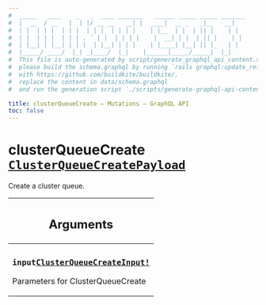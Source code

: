 ```yaml
---
#  _____   ____    _   _  ____ _______   ______ _____ _____ _______
#  |  __  / __   |  | |/ __ __   __| |  ____|  __ _   _|__   __|
#  | |  | | |  | | |  | | |  | | | |    | |__  | |  | || |    | |
#  | |  | | |  | | | . ` | |  | | | |    |  __| | |  | || |    | |
#  | |__| | |__| | | |  | |__| | | |    | |____| |__| || |_   | |
#  |_____/ ____/  |_| _|____/  |_|    |______|_____/_____|  |_|
#  This file is auto-generated by script/generate_graphql_api_content.sh,
#  please build the schema.graphql by running `rails graphql:update_reference_schema`
#  with https://github.com/buildkite/buildkite/,
#  replace the content in data/schema.graphql
#  and run the generation script `./scripts/generate-graphql-api-content.sh`.

title: clusterQueueCreate – Mutations – GraphQL API
toc: false
---
```

<!-- vale off -->
<h1 class="has-pills">
  clusterQueueCreate
  <span data-algolia-exclude><a href="/docs/apis/graphql/schemas/object/clusterqueuecreatepayload" class="pill pill--object pill--normal-case pill--large" title="Go to OBJECT ClusterQueueCreatePayload">
  <code>ClusterQueueCreatePayload</code>
</a>
</span>
</h1>
<!-- vale on -->


Create a cluster queue.

<table class="responsive-table responsive-table--single-column-rows">
  <thead>
    <th>
      <h2 data-algolia-exclude>Arguments</h2>
    </th>
  </thead>
  <tbody>
    <tr><td><h3 class="is-small has-pills"><code>input</code><a href="/docs/apis/graphql/schemas/input_object/clusterqueuecreateinput" class="pill pill--input_object pill--normal-case pill--medium" title="Go to INPUT_OBJECT ClusterQueueCreateInput"><code>ClusterQueueCreateInput!</code></a></h3><p>Parameters for ClusterQueueCreate</p></td></tr>
  </tbody>
</table>
